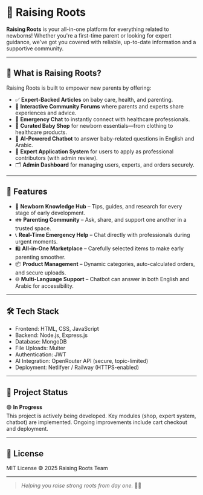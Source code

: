 # 👶 Raising Roots

**Raising Roots** is your all-in-one platform for everything related to newborns! Whether you're a first-time parent or looking for expert guidance, we've got you covered with reliable, up-to-date information and a supportive community.

---

## 🌱 What is Raising Roots?

Raising Roots is built to empower new parents by offering:
- ✅ **Expert-Backed Articles** on baby care, health, and parenting.
- 💬 **Interactive Community Forums** where parents and experts share experiences and advice.
- 🚨 **Emergency Chat** to instantly connect with healthcare professionals.
- 🛒 **Curated Baby Shop** for newborn essentials—from clothing to healthcare products.
- 🤖 **AI-Powered Chatbot** to answer baby-related questions in English and Arabic.
- 🧠 **Expert Application System** for users to apply as professional contributors (with admin review).
- 🗂️ **Admin Dashboard** for managing users, experts, and orders securely.

---

## 🧩 Features

- 🍼 **Newborn Knowledge Hub** – Tips, guides, and research for every stage of early development.
- 👪 **Parenting Community** – Ask, share, and support one another in a trusted space.
- 📞 **Real-Time Emergency Help** – Chat directly with professionals during urgent moments.
- 🛍️ **All-in-One Marketplace** – Carefully selected items to make early parenting smoother.
- 📦 **Product Management** – Dynamic categories, auto-calculated orders, and secure uploads.
- 🌐 **Multi-Language Support** – Chatbot can answer in both English and Arabic for accessibility.

---

## 🛠️ Tech Stack

- Frontend: HTML, CSS, JavaScript
- Backend: Node.js, Express.js
- Database: MongoDB
- File Uploads: Multer
- Authentication: JWT
- AI Integration: OpenRouter API (secure, topic-limited)
- Deployment: Netlifyer / Railway (HTTPS-enabled)

---

## 🚧 Project Status

🟢 **In Progress**  
This project is actively being developed. Key modules (shop, expert system, chatbot) are implemented. Ongoing improvements include cart checkout and deployment.

---


## 📄 License

MIT License © 2025 Raising Roots Team

---

> _Helping you raise strong roots from day one._ 🌱👶
